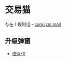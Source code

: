 # 交易猫

存在 1 规则组 - [com.jym.mall](/src/apps/com.jym.mall.ts)

## 升级弹窗

- [快照-0](https://i.gkd.li/import/12496974)

